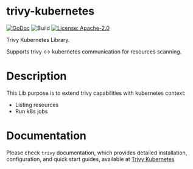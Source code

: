 # trivy-kubernetes

[![GoDoc](https://godoc.org/github.com/aquasecurity/trivy-kubernetes?status.svg)](https://godoc.org/github.com/aquasecurity/trivy-kubernetes)
![Build](https://github.com/aquasecurity/trivy-kubernetes/workflows/Build/badge.svg)
[![License: Apache-2.0](https://img.shields.io/badge/License-Apache%202.0-blue.svg)](https://github.com/aquasecurity/trivy-kubernetes/blob/main/LICENSE)

Trivy Kubernetes Library.

Supports trivy <-> kubernetes communication for resources scanning.

# Description

This Lib purpose is to extend trivy capabilities with kubernetes context:

- Listing resources
- Run k8s jobs

# Documentation

Please check `trivy` documentation, which provides detailed installation, configuration, and quick start guides, available at [Trivy Kubernetes](https://aquasecurity.github.io/trivy/latest/docs/kubernetes/cli/scanning/)
